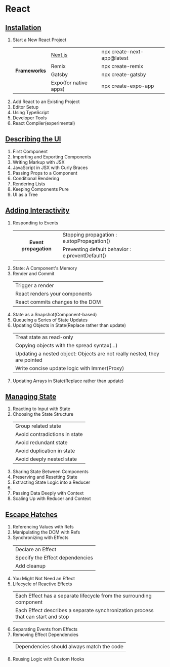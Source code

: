<h1>React</h1>

<h2><a href="https://react.dev/learn/installation">Installation</a></h2>
<ol>
    <li>Start a New React Project</li>
    <table>
        <tr>
            <th rowspan="4">Frameworks</th>
            <td><a href="https://nextjs.org/">Next.js</a></td>
            <td>npx create-next-app@latest</td>
        </tr>
        <tr>
            <td>Remix</td>
            <td>npx create-remix</td>   
        </tr>
        <tr>
            <td>Gatsby</td>
            <td>npx create-gatsby</td>   
        </tr>
        <tr>
            <td>Expo(for native apps)</td>
            <td>npx create-expo-app</td>   
        </tr>
    </table>
    <li>Add React to an Existing Project</li>
    <li>Editor Setup</li>
    <li>Using TypeScript</li>
    <li>Developer Tools</li>
    <li>React Compiler(experimental)</li>
</ol>

<h2><a href="https://react.dev/learn/describing-the-ui">Describing the UI</a></h2>
<ol>
    <li>First Component</li>
    <li>Importing and Exporting Components</li>
    <li>Writing Markup with JSX</li>
    <li>JavaScript in JSX with Curly Braces</li>
    <li>Passing Props to a Component</li>
    <li>Conditional Rendering</li>
    <li>Rendering Lists</li>
    <li>Keeping Components Pure</li>
    <li>UI as a Tree</li>
</ol>

<h2><a href="https://react.dev/learn/adding-interactivity">Adding Interactivity</a></h2>
<ol>
    <li>Responding to Events</li>
    <table>
        <tr>
            <th rowspan="2">Event propagation</th>
            <td>Stopping propagation : e.stopPropagation()</td>
        </tr>
        <tr>
            <td>Preventing default behavior : e.preventDefault()</td>
        </tr>
    </table>
    <li>State: A Component's Memory</li>
    <li>Render and Commit</li>
    <table>
        <tr>
            <td>Trigger a render</td>
        </tr>
        <tr>
            <td>React renders your components</td>
        </tr>
        <tr>
            <td>React commits changes to the DOM</td>
        </tr>
    </table>
    <li>State as a Snapshot(Component-based)</li>
    <li>Queueing a Series of State Updates</li>
    <li>Updating Objects in State(Replace rather than update)</li>
    <table>
        <tr>
            <td>Treat state as read-only </td>
        </tr>
        <tr>
            <td>Copying objects with the spread syntax(...)</td>
        </tr>
        <tr>
            <td>Updating a nested object: Objects are not really nested, they are pointed</td>
        </tr>
        <tr>
            <td>Write concise update logic with Immer(Proxy)</td>
        </tr>
    </table>
    <li>Updating Arrays in State(Replace rather than update)</li>
</ol>

<h2><a href="https://react.dev/learn/managing-state">Managing State</a></h2>
<ol>
    <li>Reacting to Input with State</li>
    <li>Choosing the State Structure</li>
    <table>
        <tr>
            <td>Group related state</td>
        </tr>
        <tr>
            <td>Avoid contradictions in state </td>
        </tr>
        <tr>
            <td>Avoid redundant state</td>
        </tr>
        <tr>
            <td>Avoid duplication in state</td>
        </tr>
        <tr>
            <td>Avoid deeply nested state</td>
        </tr>
    </table>
    <li>Sharing State Between Components</li>
    <li>Preserving and Resetting State</li>
    <li>Extracting State Logic into a Reducer<li>
    <li>Passing Data Deeply with Context</li>
    <li>Scaling Up with Reducer and Context</li>
</ol>

<h2><a href="https://react.dev/learn/escape-hatches">Escape Hatches</a></h2>
<ol>
    <li>Referencing Values with Refs</li>
    <li>Manipulating the DOM with Refs</li>
    <li>Synchronizing with Effects</li>
    <table>
        <tr>
            <td>Declare an Effect</td>
        </tr>
        <tr>
            <td>Specify the Effect dependencies</td>
        </tr>
        <tr>
            <td>Add cleanup</td>
        </tr>
    </table>
    <li>You Might Not Need an Effect</li>
    <li>Lifecycle of Reactive Effects</li>
    <table>
        <tr>
            <td>Each Effect has a separate lifecycle from the surrounding component</td>
        </tr>
        <tr>
            <td>Each Effect describes a separate synchronization process that can start and stop</td>
        </tr>
    </table>
    <li>Separating Events from Effects</li>
    <li>Removing Effect Dependencies</li>
    <table>
        <tr>
            <td>Dependencies should always match the code</td>
        </tr>
    </table>
    <li>Reusing Logic with Custom Hooks</li>
</ol>